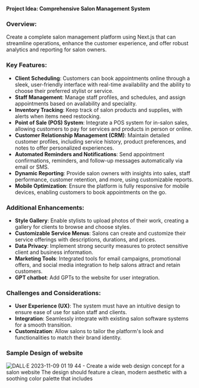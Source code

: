 **Project Idea: Comprehensive Salon Management System**

### Overview:
Create a complete salon management platform using Next.js that can streamline operations, enhance the customer experience, and offer robust analytics and reporting for salon owners.

### Key Features:

- **Client Scheduling**: Customers can book appointments online through a sleek, user-friendly interface with real-time availability and the ability to choose their preferred stylist or service.
- **Staff Management**: Manage staff profiles, and schedules, and assign appointments based on availability and speciality.
- **Inventory Tracking**: Keep track of salon products and supplies, with alerts when items need restocking.
- **Point of Sale (POS) System**: Integrate a POS system for in-salon sales, allowing customers to pay for services and products in person or online.
- **Customer Relationship Management (CRM)**: Maintain detailed customer profiles, including service history, product preferences, and notes to offer personalized experiences.
- **Automated Reminders and Notifications**: Send appointment confirmations, reminders, and follow-up messages automatically via email or SMS.
- **Dynamic Reporting**: Provide salon owners with insights into sales, staff performance, customer retention, and more, using customizable reports.
- **Mobile Optimization**: Ensure the platform is fully responsive for mobile devices, enabling customers to book appointments on the go.

### Additional Enhancements:
- **Style Gallery**: Enable stylists to upload photos of their work, creating a gallery for clients to browse and choose styles.
- **Customizable Service Menus**: Salons can create and customize their service offerings with descriptions, durations, and prices.
- **Data Privacy**: Implement strong security measures to protect sensitive client and business information.
- **Marketing Tools**: Integrated tools for email campaigns, promotional offers, and social media integration to help salons attract and retain customers.
- **GPT chatbot**: Add GPTs to the website for user integration.

### Challenges and Considerations:

- **User Experience (UX)**: The system must have an intuitive design to ensure ease of use for salon staff and clients.
- **Integration**: Seamlessly integrate with existing salon software systems for a smooth transition.
- **Customization**: Allow salons to tailor the platform's look and functionalities to match their brand identity.

### Sample Design of website
![DALL·E 2023-11-09 01 19 44 - Create a wide web design concept for a salon website  The design should feature a clean, modern aesthetic with a soothing color palette that includes ](https://github.com/siddharth9805/SSN_IS601/assets/32770034/75f3c543-2c47-420d-8149-fe7f1d9d0078)
